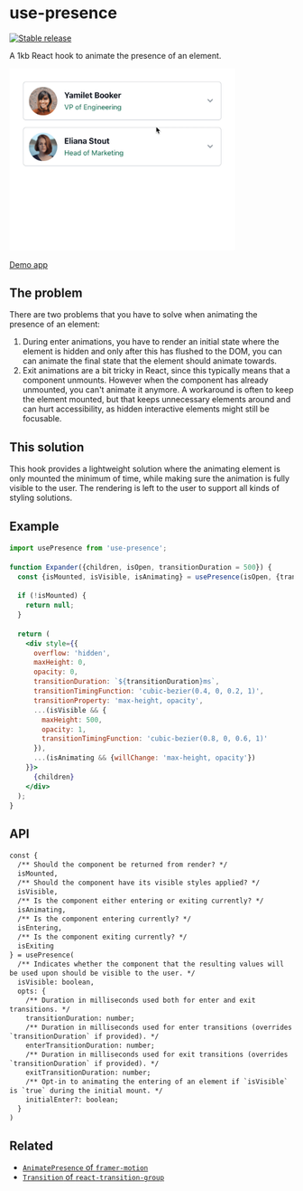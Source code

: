 # use-presence

[![Stable release](https://img.shields.io/npm/v/use-presence.svg)](https://npm.im/use-presence)

A 1kb React hook to animate the presence of an element.

<img width="400" src="media/use-presence-demo.gif" />

[Demo app](https://codesandbox.io/s/usepresence-demo-1u6vq?file=/src/Expander.js)

## The problem

There are two problems that you have to solve when animating the presence of an element:

1. During enter animations, you have to render an initial state where the element is hidden and only after this has flushed to the DOM, you can can animate the final state that the element should animate towards.
2. Exit animations are a bit tricky in React, since this typically means that a component unmounts. However when the component has already unmounted, you can't animate it anymore. A workaround is often to keep the element mounted, but that keeps unnecessary elements around and can hurt accessibility, as hidden interactive elements might still be focusable.

## This solution

This hook provides a lightweight solution where the animating element is only mounted the minimum of time, while making sure the animation is fully visible to the user. The rendering is left to the user to support all kinds of styling solutions.

## Example

```jsx
import usePresence from 'use-presence';

function Expander({children, isOpen, transitionDuration = 500}) {
  const {isMounted, isVisible, isAnimating} = usePresence(isOpen, {transitionDuration});

  if (!isMounted) {
    return null;
  }
  
  return (
    <div style={{
      overflow: 'hidden',
      maxHeight: 0,
      opacity: 0,
      transitionDuration: `${transitionDuration}ms`,
      transitionTimingFunction: 'cubic-bezier(0.4, 0, 0.2, 1)',
      transitionProperty: 'max-height, opacity',
      ...(isVisible && {
        maxHeight: 500,
        opacity: 1,
        transitionTimingFunction: 'cubic-bezier(0.8, 0, 0.6, 1)'
      }),
      ...(isAnimating && {willChange: 'max-height, opacity'})
    }}>
      {children}
    </div>
  );
}
```

## API

```tsx
const {
  /** Should the component be returned from render? */
  isMounted,
  /** Should the component have its visible styles applied? */
  isVisible,
  /** Is the component either entering or exiting currently? */
  isAnimating,
  /** Is the component entering currently? */
  isEntering,
  /** Is the component exiting currently? */
  isExiting
} = usePresence(
  /** Indicates whether the component that the resulting values will be used upon should be visible to the user. */
  isVisible: boolean,
  opts: {
    /** Duration in milliseconds used both for enter and exit transitions. */
    transitionDuration: number;
    /** Duration in milliseconds used for enter transitions (overrides `transitionDuration` if provided). */
    enterTransitionDuration: number;
    /** Duration in milliseconds used for exit transitions (overrides `transitionDuration` if provided). */
    exitTransitionDuration: number;
    /** Opt-in to animating the entering of an element if `isVisible` is `true` during the initial mount. */
    initialEnter?: boolean;
  }
)
```

## Related

- [`AnimatePresence` of `framer-motion`](https://www.framer.com/docs/animate-presence/)
- [`Transition` of `react-transition-group`](http://reactcommunity.org/react-transition-group/transition)
